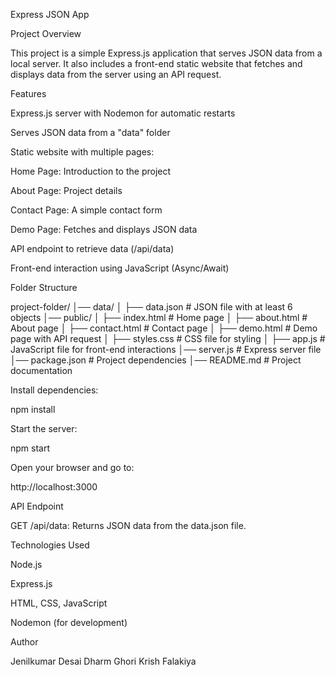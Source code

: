 Express JSON App

Project Overview

This project is a simple Express.js application that serves JSON data from a local server. It also includes a front-end static website that fetches and displays data from the server using an API request.

Features

Express.js server with Nodemon for automatic restarts

Serves JSON data from a "data" folder

Static website with multiple pages:

Home Page: Introduction to the project

About Page: Project details

Contact Page: A simple contact form

Demo Page: Fetches and displays JSON data

API endpoint to retrieve data (/api/data)

Front-end interaction using JavaScript (Async/Await)

Folder Structure

project-folder/
│── data/
│   ├── data.json  # JSON file with at least 6 objects
│── public/
│   ├── index.html  # Home page
│   ├── about.html  # About page
│   ├── contact.html  # Contact page
│   ├── demo.html  # Demo page with API request
│   ├── styles.css  # CSS file for styling
│   ├── app.js  # JavaScript file for front-end interactions
│── server.js  # Express server file
│── package.json  # Project dependencies
│── README.md  # Project documentation

Install dependencies:

npm install

Start the server:

npm start

Open your browser and go to:

http://localhost:3000

API Endpoint

GET /api/data: Returns JSON data from the data.json file.

Technologies Used

Node.js

Express.js

HTML, CSS, JavaScript

Nodemon (for development)

Author

Jenilkumar Desai
Dharm Ghori
Krish Falakiya
